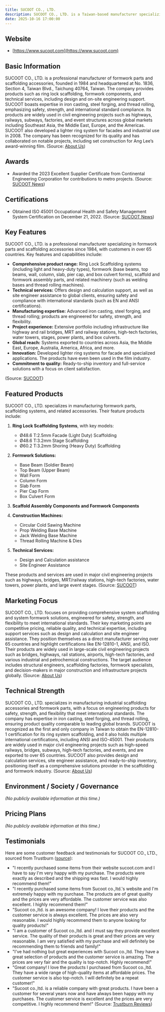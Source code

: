 ```yaml
---
title: SUCOOT CO., LTD.
description: SUCOOT CO., LTD. is a Taiwan-based manufacturer specializing in formwork parts and scaffolding accessories since 1984, serving clients in over 65 countries. The company is recognized for its high-quality, safety-focused products—including ring system scaffolding—used in civil engineering and construction projects worldwide.
date: 2025-10-16 17:00:00
---
```


## Website

- [https://www.sucoot.com](https://www.sucoot.com)

## Basic Information

SUCOOT CO., LTD. is a professional manufacturer of formwork parts and scaffolding accessories, founded in 1984 and headquartered at No. 1836, Section 4, Taiwan Blvd., Taichung 40764, Taiwan. The company provides products such as ring lock scaffolding, formwork components, and technical services, including design and on-site engineering support. SUCOOT boasts expertise in iron casting, steel forging, and thread rolling, emphasizing safety, strength, and international standard compliance. Its products are widely used in civil engineering projects such as highways, railways, subways, factories, and event structures across global markets including Southeast Asia, the Middle East, Europe, and the Americas. SUCOOT also developed a lighter ring system for facades and industrial use in 2008. The company has been recognized for its quality and has collaborated on notable projects, including set construction for Ang Lee’s award-winning film.
(Source: [About Us](https://www.sucoot.com/msg/about-us.html))

## Awards

- Awarded the 2023 Excellent Supplier Certificate from Continental Engineering Corporation for contributions to metro projects.
(Source: [SUCOOT News](https://www.sucoot.com/msg/msg40.html))

## Certifications

- Obtained ISO 45001 Occupational Health and Safety Management System Certification on December 21, 2022.
(Source: [SUCOOT News](https://www.sucoot.com/msg/msg29.html))

## Key Features

SUCOOT CO., LTD. is a professional manufacturer specializing in formwork parts and scaffolding accessories since 1984, with customers in over 65 countries. Key features and capabilities include:

- **Comprehensive product range:** Ring Lock Scaffolding systems (including light and heavy-duty types), formwork (base beams, top beams, wall, column, slab, pier cap, and box culvert forms), scaffold and formwork assembly parts, and related machinery (such as welding bases and thread rolling machines).
- **Technical services:** Offers design and calculation support, as well as site engineer assistance to global clients, ensuring safety and compliance with international standards (such as EN and ANSI certifications).
- **Manufacturing expertise:** Advanced iron casting, steel forging, and thread rolling; products are engineered for safety, strength, and flexibility.
- **Project experience:** Extensive portfolio including infrastructure like highway and rail bridges, MRT and railway stations, high-tech factories, water towers, stages, power plants, and box culverts.
- **Global reach:** Systems exported to countries across Asia, the Middle East, Europe, Australia, America, Africa, and more.
- **Innovation:** Developed lighter ring systems for facade and specialized applications. The products have even been used in the film industry.
- **Commitment to quality:** Ready-to-ship inventory and full-service solutions with a focus on client satisfaction.

(Source: [SUCOOT](https://www.sucoot.com))

## Featured Products

SUCOOT CO., LTD. specializes in manufacturing formwork parts, scaffolding systems, and related accessories. Their feature products include:

1. **Ring Lock Scaffolding Systems**, with key models:
   - Ø48.6 T:2.5mm Facade (Light Duty) Scaffolding
   - Ø48.6 T:3.2mm Stage Scaffolding
   - Ø60.2 T:3.2mm Shoring (Heavy Duty) Scaffolding

2. **Formwork Solutions:**
   - Base Beam (Soldier Beam)
   - Top Beam (Upper Beam)
   - Wall Form
   - Column Form
   - Slab Form
   - Pier Cap Form
   - Box Culvert Form

3. **Scaffold Assembly Components and Formwork Components**

4. **Construction Machines:**
   - Circular Cold Sawing Machine
   - Prop Welding Base Machine
   - Jack Welding Base Machine
   - Thread Rolling Machine & Dies

5. **Technical Services:**
   - Design and Calculation assistance
   - Site Engineer Assistance

These products and services are used in major civil engineering projects such as highways, bridges, MRT/railway stations, high-tech factories, water towers, power plants, and large event stages.
(Source: [SUCOOT](https://www.sucoot.com))

## Marketing Focus

SUCOOT CO., LTD. focuses on providing comprehensive system scaffolding and system formwork solutions, engineered for safety, strength, and flexibility to meet international standards. Their key marketing points are competitive pricing, reliable quality, and technical expertise, including support services such as design and calculation and site engineer assistance. They position themselves as a direct manufacturer serving over 65 countries and highlight certifications like EN-12810-1, ANSI, and ISO. Their products are widely used in large-scale civil engineering projects such as bridges, highways, rail stations, airports, high-tech factories, and various industrial and petrochemical constructions. The target audience includes structural engineers, scaffolding factories, formwork specialists, and decision-makers in major construction and infrastructure projects globally.
(Source: [About Us](https://www.sucoot.com/msg/about-us.html))

## Technical Strength

SUCOOT CO., LTD. specializes in manufacturing industrial scaffolding accessories and formwork parts, with a focus on engineering products for safety, strength, and flexibility that meet international standards. The company has expertise in iron casting, steel forging, and thread rolling, ensuring product quality comparable to leading global brands. SUCOOT is recognized as the first and only company in Taiwan to obtain the EN-12810-1 certification for its ring system scaffolding, and it also holds multiple international certifications, including ANSI and ISO-45001. Their products are widely used in major civil engineering projects such as high-speed railways, bridges, subways, high-tech factories, and events, and are exported to over 65 countries. SUCOOT also provides design and calculation services, site engineer assistance, and ready-to-ship inventory, positioning itself as a comprehensive solutions provider in the scaffolding and formwork industry.
(Source: [About Us](https://www.sucoot.com/msg/about-us.html))

## Environment / Society / Governance

*(No publicly available information at this time.)*

## Pricing Plans

*(No publicly available information at this time.)*

## Testimonials

Here are some customer feedback and testimonials for SUCOOT CO., LTD., sourced from Trustburn ([source](https://trustburn.com/reviews/sucoot-co-ltd)):

- "I recently purchased some items from their website sucoot.com and I have to say I'm very happy with my purchase. The products were exactly as described and the shipping was fast. I would highly recommend them!"
- "I recently purchased some items from Sucoot co.,ltd.'s website and I'm extremely happy with my purchase. The products are of great quality and the prices are very affordable. The customer service was also excellent. I highly recommend them!"
- "Sucoot co.,ltd. is an awesome company! I love their products and the customer service is always excellent. The prices are also very reasonable. I would highly recommend them to anyone looking for quality products!"
- "I am a customer of Sucoot co.,ltd. and I must say they provide excellent service. The quality of their products is great and their prices are very reasonable. I am very satisfied with my purchase and will definitely be recommending them to friends and family!"
- "I've had nothing but great experiences with Sucoot co.,ltd. They have a great selection of products and the customer service is amazing. The prices are very fair and the quality is top-notch. Highly recommend!"
- "Great company! I love the products I purchased from Sucoot co.,ltd. They have a wide range of high-quality items at affordable prices. The customer service is also top-notch. I will definitely be a repeat customer!"
- "Sucoot co.,ltd. is a reliable company with great products. I have been a customer for several years now and have always been happy with my purchases. The customer service is excellent and the prices are very competitive. I highly recommend them!"
(Source: [Trustburn Reviews](https://trustburn.com/reviews/sucoot-co-ltd))